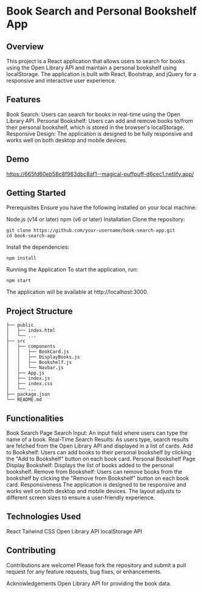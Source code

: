 # Book Search and Personal Bookshelf App
## Overview
This project is a React application that allows users to search for books using the Open Library API and maintain a personal bookshelf using localStorage. The application is built with React, Bootstrap, and jQuery for a responsive and interactive user experience.

## Features
Book Search: Users can search for books in real-time using the Open Library API.
Personal Bookshelf: Users can add and remove books to/from their personal bookshelf, which is stored in the browser's localStorage.
Responsive Design: The application is designed to be fully responsive and works well on both desktop and mobile devices.

## Demo
https://665fd60eb58c8f963dbc8af1--magical-puffpuff-d6cec1.netlify.app/

## Getting Started
Prerequisites
Ensure you have the following installed on your local machine:

Node.js (v14 or later)
npm (v6 or later)
Installation
Clone the repository:
```
git clone https://github.com/your-username/book-search-app.git
cd book-search-app
```

Install the dependencies:

```
npm install
```

Running the Application
To start the application, run:
```
npm start
```
The application will be available at http://localhost:3000.

## Project Structure
```
├── public
│   ├── index.html
│   └── ...
├── src
│   ├── components
│   │   ├── BookCard.js
│   │   ├── DisplayBooks.js
│   │   ├── Bookshelf.js
│   │   └── Navbar.js
│   ├── App.js
│   ├── index.js
│   ├── index.css
│   └── ...
├── package.json
└── README.md
```

## Functionalities
Book Search Page
Search Input: An input field where users can type the name of a book.
Real-Time Search Results: As users type, search results are fetched from the Open Library API and displayed in a list of cards.
Add to Bookshelf: Users can add books to their personal bookshelf by clicking the "Add to Bookshelf" button on each book card.
Personal Bookshelf Page
Display Bookshelf: Displays the list of books added to the personal bookshelf.
Remove from Bookshelf: Users can remove books from the bookshelf by clicking the "Remove from Bookshelf" button on each book card.
Responsiveness
The application is designed to be responsive and works well on both desktop and mobile devices. The layout adjusts to different screen sizes to ensure a user-friendly experience.

## Technologies Used
React
Tailwind CSS
Open Library API
localStorage API

## Contributing
Contributions are welcome! Please fork the repository and submit a pull request for any feature requests, bug fixes, or enhancements.

Acknowledgements
Open Library API for providing the book data.
